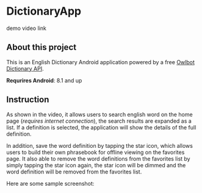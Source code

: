 # DictionaryApp
demo video link

## About this project

This is an English Dictionary Android application powered by a free [Owlbot Dictionary API](https://owlbot.info/).

**Requrires Android**: 8.1 and up

## Instruction

As shown in the video, it allows users to search english word on the home page (*requires internet connection*), the search results are
expanded as a list. If a definition is selected, the application will show the details of the full definition.

In addition, save the word definition by tapping the star icon, which allows users to build their own phrasebook for offline viewing on
the favorites page. It also able to remove the word definitions from the favorites list by simply tapping the star icon again, the star icon
will be dimmed and the word definition will be removed from the favorites list.

Here are some sample screenshot:
